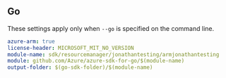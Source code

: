 ## Go

These settings apply only when `--go` is specified on the command line.

```yaml $(go) && $(track2)
azure-arm: true
license-header: MICROSOFT_MIT_NO_VERSION
module-name: sdk/resourcemanager/jonathantesting/armjonathantesting
module: github.com/Azure/azure-sdk-for-go/$(module-name)
output-folder: $(go-sdk-folder)/$(module-name)
```
